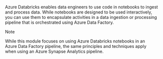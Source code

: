Azure Databricks enables data engineers to use code in notebooks to ingest and process data. While notebooks are designed to be used interactively, you can use them to encapsulate activities in a data ingestion or processing pipeline that is orchestrated using Azure Data Factory.

> [!NOTE]
> While this module focuses on using Azure Databricks notebooks in an Azure Data Factory pipeline, the same principles and techniques apply when using an Azure Synapse Analytics pipeline.
